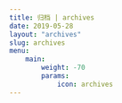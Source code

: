 ```yaml
---
title: 归档 | archives
date: 2019-05-28
layout: "archives"
slug: archives
menu:
    main:
        weight: -70
        params: 
            icon: archives
---
```

